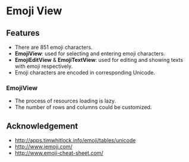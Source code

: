 Emoji View
==========

## Features

* There are 851 emoji characters.
* __EmojiView__: used for selecting and entering emoji characters.
* __EmojiEditView__ & __EmojiTextView__: used for editing and showing texts with emoji respectively.
* Emoji characters are encoded in corresponding Unicode.

### EmojiView

- The process of resources loading is lazy.
- The number of rows and columns could be customized.

## Acknowledgement

* http://apps.timwhitlock.info/emoji/tables/unicode
* http://www.iemoji.com/
* http://www.emoji-cheat-sheet.com/